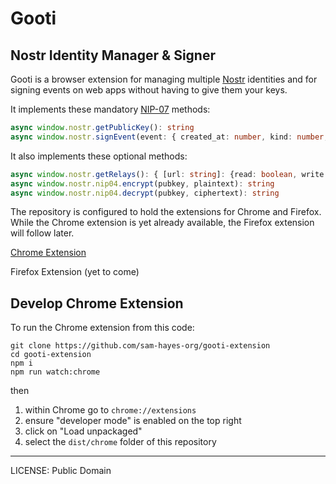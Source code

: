 # Gooti

## Nostr Identity Manager & Signer

Gooti is a browser extension for managing multiple [Nostr](https://github.com/nostr-protocol/nostr) identities and for signing events on web apps without having to give them your keys.

It implements these mandatory [NIP-07](https://github.com/nostr-protocol/nips/blob/master/07.md) methods:

```typescript
async window.nostr.getPublicKey(): string
async window.nostr.signEvent(event: { created_at: number, kind: number, tags: string[][], content: string }): Event
```

It also implements these optional methods:

```typescript
async window.nostr.getRelays(): { [url: string]: {read: boolean, write: boolean} }
async window.nostr.nip04.encrypt(pubkey, plaintext): string
async window.nostr.nip04.decrypt(pubkey, ciphertext): string
```

The repository is configured to hold the extensions for Chrome and Firefox. While the Chrome extension is yet already available, the Firefox extension will follow later.

[Chrome Extension](https://chromewebstore.google.com/detail/cgikhnoggbhdblnckhcahgkipmiiohbk)

Firefox Extension (yet to come)

## Develop Chrome Extension

To run the Chrome extension from this code:

```
git clone https://github.com/sam-hayes-org/gooti-extension
cd gooti-extension
npm i
npm run watch:chrome
```

then

1. within Chrome go to `chrome://extensions`
2. ensure "developer mode" is enabled on the top right
3. click on "Load unpackaged"
4. select the `dist/chrome` folder of this repository

---

LICENSE: Public Domain